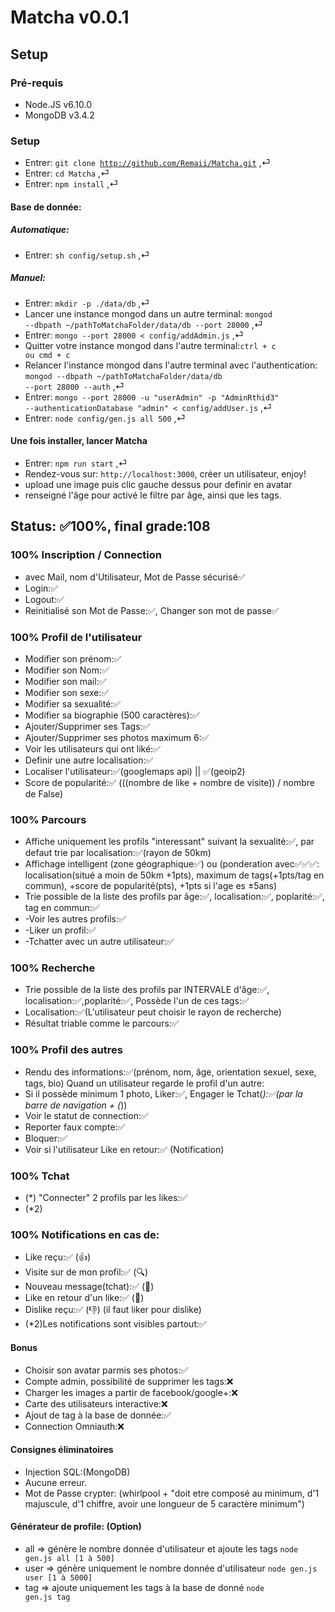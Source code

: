 # Matcha v0.0.1
## Setup
### Pré-requis

* Node.JS v6.10.0
* MongoDB v3.4.2


### Setup

* Entrer: <code>git clone http://github.com/Remaii/Matcha.git</code> ,⏎
* Entrer: <code>cd Matcha</code> ,⏎
* Entrer: <code>npm install</code> ,⏎

#### Base de donnée:
##### Automatique:

* Entrer: <code>sh config/setup.sh</code> ,⏎

##### Manuel:

* Entrer: <code>mkdir -p ./data/db</code> ,⏎ 
* Lancer une instance mongod dans un autre terminal:
<code>mongod --dbpath ~/pathToMatchaFolder/data/db --port 28000</code> ,⏎
* Entrer: <code>mongo --port 28000 < config/addAdmin.js</code> ,⏎
* Quitter votre instance mongod dans l'autre terminal:<code>ctrl + c ou cmd + c</code>
* Relancer l'instance mongod dans l'autre terminal avec l'authentication:
<code>mongod --dbpath ~/pathToMatchaFolder/data/db --port 28000 --auth</code> ,⏎
* Entrer:
<code>mongo --port 28000 -u "userAdmin" -p "AdminRthid3" --authenticationDatabase "admin" < config/addUser.js</code> ,⏎
* Entrer: <code>node config/gen.js all 500</code> ,⏎

#### Une fois installer, lancer Matcha
* Entrer: <code>npm run start</code> ,⏎
* Rendez-vous sur: <code>http://localhost:3000</code>, créer un utilisateur, enjoy!
* upload une image puis clic gauche dessus pour definir en avatar
* renseigné l'âge pour activé le filtre par âge, ainsi que les tags.


## Status: ✅100%, final grade:108

### 100% Inscription / Connection
* avec Mail, nom d'Utilisateur, Mot de Passe sécurisé✅
* Login:✅
* Logout:✅
* Reinitialisé son Mot de Passe:✅, Changer son mot de passe✅


### 100% Profil de l'utilisateur
* Modifier son prénom:✅
* Modifier son Nom:✅
* Modifier son mail:✅
* Modifier son sexe:✅
* Modifier sa sexualité:✅
* Modifier sa biographie (500 caractères):✅
* Ajouter/Supprimer ses Tags:✅
* Ajouter/Supprimer ses photos maximum 6:✅
* Voir les utilisateurs qui ont liké:✅
* Definir une autre localisation:✅
* Localiser l'utilisateur:✅(googlemaps api) || ✅(geoip2)
* Score de popularité:✅ (((nombre de like + nombre de visite)) / nombre de False)


### 100% Parcours
* Affiche uniquement les profils "interessant" suivant la sexualité:✅, par defaut trie par localisation:✅(rayon de 50km)
* Affichage intelligent (zone géographique✅) ou (ponderation avec✅✅✅: localisation(situé a moin de 50km +1pts), maximum de tags(+1pts/tag en commun), +score de popularité(pts), +1pts si l'age es ±5ans)
* Trie possible de la liste des profils par âge:✅, localisation:✅, poplarité:✅, tag en commun:✅
* -Voir les autres profils:✅
* -Liker un profil:✅
* -Tchatter avec un autre utilisateur:✅

### 100% Recherche
* Trie possible de la liste des profils par INTERVALE d'âge:✅, localisation:✅,poplarité:✅, Possède l'un de ces tags:✅
* Localisation:✅(L'utilisateur peut choisir le rayon de recherche)
* Résultat triable comme le parcours:✅

### 100% Profil des autres
* Rendu des informations:✅(prénom, nom, âge, orientation sexuel, sexe, tags, bio)
Quand un utilisateur regarde le profil d'un autre:
* Si il possède minimum 1 photo, Liker:✅, Engager le Tchat(*):✅(par la barre de navigation + (*))
* Voir le statut de connection:✅
* Reporter faux compte:✅
* Bloquer:✅
* Voir si l'utilisateur Like en retour:✅ (Notification)

### 100% Tchat
* (*) "Connecter" 2 profils par les likes:✅
* (*2)

### 100% Notifications en cas de:
* Like reçu:✅ (👍)
* Visite sur de mon profil:✅ (🔍)
* Nouveau message(tchat):✅ (📝)
* Like en retour d'un like:✅ (💞)
* Dislike reçu:✅ (👎) (il faut liker pour dislike)
* (*2)Les notifications sont visibles partout:✅

#### Bonus 
* Choisir son avatar parmis ses photos:✅
* Compte admin, possibilité de supprimer les tags:❌
* Charger les images a partir de facebook/google+:❌
* Carte des utilisateurs interactive:❌
* Ajout de tag à la base de donnée:✅
* Connection Omniauth:❌

#### Consignes éliminatoires
* Injection SQL:(MongoDB)
* Aucune erreur.
* Mot de Passe crypter: (whirlpool + "doit etre composé au minimum, d'1 majuscule, d'1 chiffre, avoir une longueur de 5 caractère minimum")

#### Générateur de profile: (Option)
* all => génère le nombre donnée d'utilisateur et ajoute les tags <code>node gen.js all [1 à 500]</code>
* user => génère uniquement le nombre donnée d'utilisateur <code>node gen.js user [1 à 5000]</code>
* tag => ajoute uniquement les tags à la base de donné <code>node gen.js tag</code>


